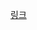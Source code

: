 [링크](https://heethehope.tistory.com/entry/Gof%EC%9D%98-%EB%94%94%EC%9E%90%EC%9D%B8%ED%8C%A8%ED%84%B4-%EC%A4%91%EC%9E%AC%EC%9E%90-%ED%8C%A8%ED%84%B4)

